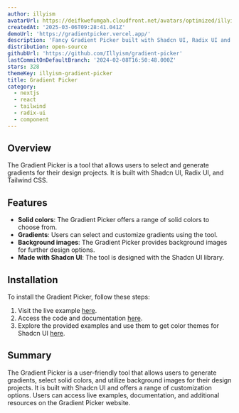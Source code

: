 ```yaml
---
author: illyism
avatarUrl: https://deifkwefumgah.cloudfront.net/avatars/optimized/illyism-gradient-picker-avatar-128.webp
createdAt: '2025-03-06T09:28:41.041Z'
demoUrl: 'https://gradientpicker.vercel.app/'
description: 'Fancy Gradient Picker built with Shadcn UI, Radix UI and Tailwind CSS.'
distribution: open-source
githubUrl: 'https://github.com/Illyism/gradient-picker'
lastCommitOnDefaultBranch: '2024-02-08T16:50:48.000Z'
stars: 328
themeKey: illyism-gradient-picker
title: Gradient Picker
category:
  - nextjs
  - react
  - tailwind
  - radix-ui
  - component
---
```

## Overview 
The Gradient Picker is a tool that allows users to select and generate gradients for their design projects. It is built with Shadcn UI, Radix UI, and Tailwind CSS.

## Features
- **Solid colors**: The Gradient Picker offers a range of solid colors to choose from.
- **Gradients**: Users can select and customize gradients using the tool.
- **Background images**: The Gradient Picker provides background images for further design options.
- **Made with Shadcn UI**: The tool is designed with the Shadcn UI library.

## Installation
To install the Gradient Picker, follow these steps:

1. Visit the live example [here](https://gradientpicker.vercel.app/).
2. Access the code and documentation [here](https://gradient.page/picker).
3. Explore the provided examples and use them to get color themes for Shadcn UI [here](https://gradient.page/hex/FCD917).

## Summary
The Gradient Picker is a user-friendly tool that allows users to generate gradients, select solid colors, and utilize background images for their design projects. It is built with Shadcn UI and offers a range of customization options. Users can access live examples, documentation, and additional resources on the Gradient Picker website.
